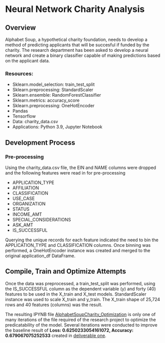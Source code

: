 # Neural Network Charity Analysis

## Overview
Alphabet Soup, a hypothetical charity foundation, needs to develop a method of predicting applicants that will be succesful if funded by the charity. The research department has been asked to develop a neural network and create a binary classifier capable of making predictions based on the applicant data.

### Resources:
* Sklearn.model_selection: train_test_split
* Sklearn.preprocessing: StandardScaler
* Sklearn.ensemble: RandomForestClassifier
* Sklearn.metrics: accuracy_score
* Sklearn.preprocessing: OneHotEncoder
* Pandas
* Tensorflow
* Data: charity_data.csv
* Applications: Python 3.9, Jupyter Notebook

## Development Process
### Pre-processing
Using the charity_data.csv file, the EIN and NAME columns were dropped and the following features were read in for pre-processing
* APPLICATION_TYPE
* AFFILIATION
* CLASSIFICATION
* USE_CASE
* ORGANIZATION
* STATUS
* INCOME_AMT
* SPECIAL_CONSIDERATIONS
* ASK_AMT
* IS_SUCCESSFUL

Querying the unique records for each feature indicated the need to bin the APPLICATION_TYPE and CLASSIFICATION columns. Once binning was performed, a OneHotEncoder instance was created and merged to the original application_df DataFrame.

## Compile, Train and Optimize Attempts
Once the data was preprocessed, a train_test_split was performed, using the IS_SUCCESSFUL column as the dependent variable (y) and forty (40) features to be used in the X_train and X_test models. StandardScaler instance was used to scale X_train and y_train. The X_train shape of 25,724 rows and  40 features (columns) was the result.

The resulting IPYNB file <a href="AlphabetSoupCharity_Optimization.ipynb">AlphabetSoupCharity_Optimization</a> is only one of many iterations of the file required of the research project to optimize the predicatability of the model. Several iterations were conducted to improve the baseline result of **Loss: 0.6250233054161072, Accuracy: 0.679067075252533** created in <a href="AlphabetSoupCharity.ipynb">deliverable one</a>.

 
